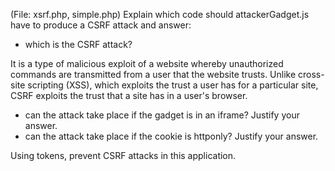 (File: xsrf.php, simple.php) Explain which code should attackerGadget.js have to produce a CSRF attack and answer:
- which is the CSRF attack?

It is a type of malicious exploit of a website whereby unauthorized commands are transmitted from a user that the website trusts. Unlike cross-site scripting (XSS), which exploits the trust a user has for a particular site, CSRF exploits the trust that a site has in a user's browser.

- can the attack take place if the gadget is in an iframe? Justify your answer.
- can the attack take place if the cookie is httponly? Justify your answer.

Using tokens, prevent CSRF attacks in this application.
